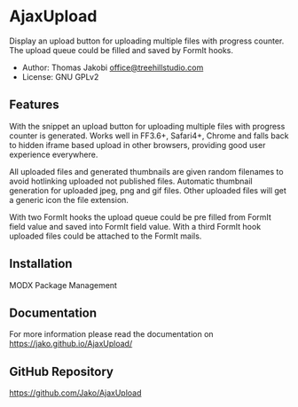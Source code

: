 # AjaxUpload

Display an upload button for uploading multiple files with progress counter. The
upload queue could be filled and saved by FormIt hooks.

- Author: Thomas Jakobi <office@treehillstudio.com>
- License: GNU GPLv2

## Features

With the snippet an upload button for uploading multiple files with
progress counter is generated. Works well in FF3.6+, Safari4+, Chrome and falls
back to hidden iframe based upload in other browsers, providing good user
experience everywhere.

All uploaded files and generated thumbnails are given random filenames to avoid
hotlinking uploaded not published files. Automatic thumbnail generation for
uploaded jpeg, png and gif files. Other uploaded files will get a generic icon
the file extension.

With two FormIt hooks the upload queue could be pre filled from FormIt field
value and saved into FormIt field value. With a third FormIt hook uploaded
files could be attached to the FormIt mails.

## Installation

MODX Package Management

## Documentation

For more information please read the documentation on https://jako.github.io/AjaxUpload/

## GitHub Repository

https://github.com/Jako/AjaxUpload
